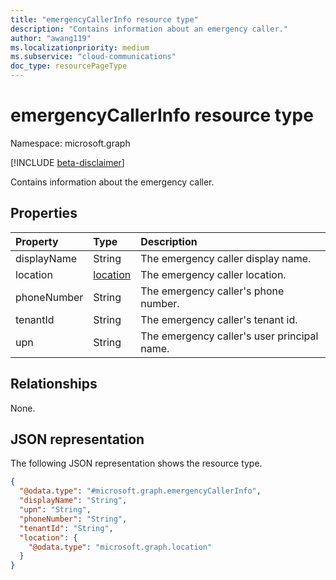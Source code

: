 ```yaml
---
title: "emergencyCallerInfo resource type"
description: "Contains information about an emergency caller."
author: "awang119"
ms.localizationpriority: medium
ms.subservice: "cloud-communications"
doc_type: resourcePageType
---
```

# emergencyCallerInfo resource type

Namespace: microsoft.graph

[!INCLUDE [beta-disclaimer](../../includes/beta-disclaimer.md)]

Contains information about the emergency caller. 

## Properties
|Property|Type|Description|
|:---|:---|:---|
| displayName | String | The emergency caller display name. |
| location | [location](../resources/location.md) | The emergency caller location. |
| phoneNumber | String | The emergency caller's phone number. |
| tenantId | String | The emergency caller's tenant id. |
| upn | String | The emergency caller's user principal name. |

## Relationships
None.

## JSON representation
The following JSON representation shows the resource type.
<!-- {
  "blockType": "resource",
  "@odata.type": "microsoft.graph.emergencyCallerInfo"
}
-->
``` json
{
  "@odata.type": "#microsoft.graph.emergencyCallerInfo",
  "displayName": "String",
  "upn": "String",
  "phoneNumber": "String",
  "tenantId": "String",
  "location": {
    "@odata.type": "microsoft.graph.location"
  }
}
```

